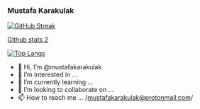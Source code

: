 ### Mustafa Karakulak

[![GitHub Streak](https://streak-stats.demolab.com?user=mustafakarakulak&theme=highcontrast)](https://git.io/streak-stats)

[Github stats 2](https://github-readme-stats.vercel.app/api?username=mustafakarakulak&show_icons=true&theme=highcontrast)

[![Top Langs](https://github-readme-stats.vercel.app/api/top-langs/?username=mustafakarakulak&langs_count=8&show_icons=true&theme=highcontrast)](https://github.com/anuraghazra/github-readme-stats)


- 👋 Hi, I’m @mustafakarakulak
- 👀 I’m interested in ...
- 🌱 I’m currently learning ...
- 💞️ I’m looking to collaborate on ...
- 📫 How to reach me ... /mustafakarakulak@protonmail.com/

<!---
mustafakarakulak/mustafakarakulak is a ✨ special ✨ repository because its `README.md` (this file) appears on your GitHub profile.
You can click the Preview link to take a look at your changes.
--->
